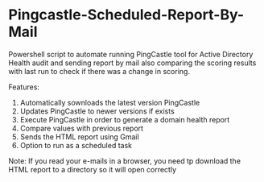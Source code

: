 # Pingcastle-Scheduled-Report-By-Mail

Powershell script to automate running PingCastle tool for Active Directory Health audit and sending report by mail
also comparing the scoring results with last run to check if there was a change in scoring.

Features:
1. Automatically sownloads the latest version PingCastle
2. Updates PingCastle to newer versions if exists
3. Execute PingCastle in order to generate a domain health report
4. Compare values with previous report
5. Sends the HTML report using Gmail
6. Option to run as a scheduled task

Note: If you read your e-mails in a browser, you need tp download the HTML report to a directory so it will open correctly



